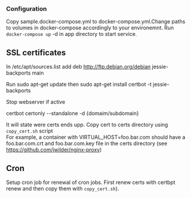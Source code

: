 ### Configuration

Copy sample.docker-compose.yml to docker-compose.yml.Change paths to volumes in docker-compose 
accordingly to your environemnt. Run `docker-compose up` -d in app directory to start service.

## SSL certificates

In /etc/apt/sources.list add deb http://ftp.debian.org/debian jessie-backports main

Run sudo apt-get update then sudo apt-get install certbot -t jessie-backports

Stop webserver if active

certbot certonly --standalone -d {domaim/subdomain}

It will state were certs ends upp. Copy cert to certs directory using `copy_cert.sh` script   
For example, a container with VIRTUAL_HOST=foo.bar.com should have a 
foo.bar.com.crt and foo.bar.com.key file in the certs directory (see https://github.com/jwilder/nginx-proxy)

## Cron 

Setup cron job for renewal of cron jobs. First renew certs with certbpt renew and then copy them with 
`copy_cert.sh`). 
